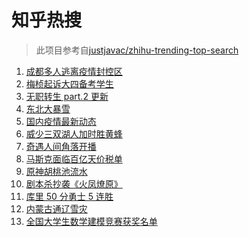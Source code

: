 # 知乎热搜

> 此项目参考自[justjavac/zhihu-trending-top-search](https://github.com/justjavac/zhihu-trending-top-search/blob/main/utils.ts)

<!-- BEGIN -->
  <!-- 最后更新时间:Tue Nov 09 2021 08:13:15 GMT+0000 (Coordinated Universal Time) -->
  1. [成都多人逃离疫情封控区](https://www.zhihu.com/search?q=成都环球中心)
1. [梅桢起诉大四备考学生](https://www.zhihu.com/search?q=梅桢)
1. [无职转生 part.2 更新](https://www.zhihu.com/search?q=无职转生)
1. [东北大暴雪](https://www.zhihu.com/search?q=东北暴雪)
1. [国内疫情最新动态](https://www.zhihu.com/search?q=疫情)
1. [威少三双湖人加时胜黄蜂](https://www.zhihu.com/search?q=湖人)
1. [奇遇人间角落开播](https://www.zhihu.com/search?q=奇遇人间角落)
1. [马斯克面临百亿天价税单](https://www.zhihu.com/search?q=马斯克)
1. [原神胡桃池流水](https://www.zhihu.com/search?q=原神)
1. [剧本杀抄袭《火凤燎原》](https://www.zhihu.com/search?q=剧本杀)
1. [库里 50 分勇士 5 连胜](https://www.zhihu.com/search?q=勇士)
1. [内蒙古通辽雪灾](https://www.zhihu.com/search?q=通辽雪灾)
1. [全国大学生数学建模竞赛获奖名单](https://www.zhihu.com/search?q=数学建模)
  <!-- END -->